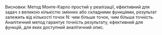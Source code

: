 Висновки: 
Метод Монте-Карло простий у реалізації, ефективний для задач з великою кількістю змінних або складними функціями, результат залежить від кількості точок N: чим більше точок, чим більша точність. 
Аналітичний метод гарантує точність результату, ефективний для функцій, для яких доступний аналітичний опис. 